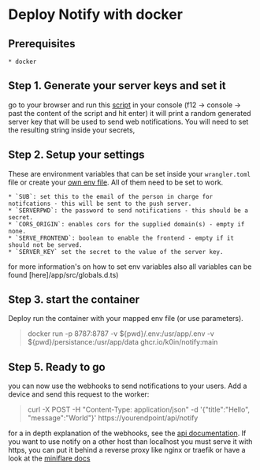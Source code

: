 # Deploy Notify with docker

## Prerequisites

    * docker

## Step 1. Generate your server keys and set it

go to your browser and run this [script](/helper/main.js) in your console (f12 -> console -> past the content of the script and hit enter)
it will print a random generated server key that will be used to send web notifications.
You will need to set the resulting string inside your secrets,

## Step 2. Setup your settings

These are environment variables that can be set inside your `wrangler.toml` file or create your [own env file](https://miniflare.dev/variables-secrets.html).
All of them need to be set to work.

    * `SUB`: set this to the email of the person in charge for notifcations - this will be sent to the push server.
    * `SERVERPWD`: the password to send notifications - this should be a secret.
    * `CORS_ORIGIN`: enables cors for the supplied domain(s) - empty if none.
    * `SERVE_FRONTEND`: boolean to enable the frontend - empty if it should not be served.
    * `SERVER_KEY` set the secret to the value of the server key.

for more information's on how to set env variables also all variables can be found [here]/app/src/globals.d.ts)

## Step 3. start the container

Deploy run the container with your mapped env file (or use parameters).

> docker run -p 8787:8787 -v ${pwd}/.env:/usr/app/.env -v ${pwd}/persistance:/usr/app/data ghcr.io/k0in/notify:main

## Step 5. Ready to go

you can now use the webhooks to send notifications to your users.
Add a device and send this request to the worker:

> curl -X POST -H "Content-Type: application/json" -d '{"title":"Hello", "message":"World"}' https://yourendpoint/api/notify

for a in depth explanation of the webhooks, see the [api documentation](../api.md).
If you want to use notify on a other host than localhost you must serve it with https, you can put it behind a reverse proxy like nginx or traefik or have a look at the [miniflare docs](https://miniflare.dev/cli.html#script-requirement)